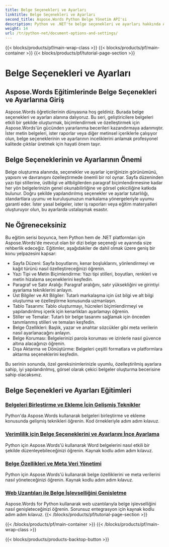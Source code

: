 ```yaml
---
title: Belge Seçenekleri ve Ayarları
linktitle: Belge Seçenekleri ve Ayarları
second_title: Aspose.Words Python Belge Yönetim API'si
description: Python ve .NET'te belge seçenekleri ve ayarları hakkında Aspose.Words eğitimlerini keşfedin. Adım adım rehberlik ve kaynak kodu örneklerini kullanarak belge oluşturma ve biçimlendirmeyi optimize etmeyi öğrenin.
weight: 14
url: /tr/python-net/document-options-and-settings/
---
```


{{< blocks/products/pf/main-wrap-class >}}
{{< blocks/products/pf/main-container >}}
{{< blocks/products/pf/tutorial-page-section >}}

# Belge Seçenekleri ve Ayarları


## Aspose.Words Eğitimlerinde Belge Seçenekleri ve Ayarlarına Giriş

Aspose.Words öğreticilerinin dünyasına hoş geldiniz. Burada belge seçenekleri ve ayarları alanına dalıyoruz. Bu seri, geliştiricilere belgeleri etkili bir şekilde oluşturmak, biçimlendirmek ve özelleştirmek için Aspose.Words'ün gücünden yararlanma becerileri kazandırmaya adanmıştır. İster metin belgeleri, ister raporlar veya diğer metinsel içeriklerle çalışıyor olun, belge seçeneklerinin ve ayarlarının inceliklerini anlamak profesyonel kalitede çıktılar üretmek için hayati önem taşır.

## Belge Seçeneklerinin ve Ayarlarının Önemi

Belge oluşturma alanında, seçenekler ve ayarlar içeriğinizin görünümünü, yapısını ve davranışını özelleştirmede önemli bir rol oynar. Sayfa düzeninden yazı tipi stillerine, üstbilgi ve altbilgilerden paragraf biçimlendirmesine kadar her yön belgelerinizin genel okunabilirliğine ve görsel çekiciliğine katkıda bulunur. Doğru şekilde yapılandırılmış seçenekler ve ayarlar tutarlılığı, standartlara uyumu ve kuruluşunuzun markalama yönergeleriyle uyumu garanti eder. İster yasal belgeler, ister iş raporları veya eğitim materyalleri oluşturuyor olun, bu ayarlarda ustalaşmak esastır.

## Ne Öğreneceksiniz

Bu eğitim serisi boyunca, hem Python hem de .NET platformları için Aspose.Words'de mevcut olan bir dizi belge seçeneği ve ayarında size rehberlik edeceğiz. Eğitimler, aşağıdakiler de dahil olmak üzere geniş bir konu yelpazesini kapsar:

- Sayfa Düzeni: Sayfa boyutlarını, kenar boşluklarını, yönlendirmeyi ve kağıt türünü nasıl özelleştireceğinizi öğrenin.
- Yazı Tipi ve Metin Biçimlendirme: Yazı tipi stilleri, boyutları, renkleri ve metin hizalama seçeneklerini keşfedin.
- Paragraf ve Satır Aralığı: Paragraf aralığını, satır yüksekliğini ve girintiyi ayarlama tekniklerini anlayın.
- Üst Bilgiler ve Alt Bilgiler: Tutarlı markalaşma için üst bilgi ve alt bilgi oluşturma ve özelleştirme konusunda uzmanlaşın.
- Tablo Tasarımı: Tablo oluşturmayı, hücreleri biçimlendirmeyi ve yapılandırılmış içerik için kenarlıkları ayarlamayı öğrenin.
- Stiller ve Temalar: Tutarlı bir belge tasarımı sağlamak için önceden tanımlanmış stilleri ve temaları keşfedin.
- Belge Özellikleri: Başlık, yazar ve anahtar sözcükler gibi meta verilerin nasıl ayarlanacağını anlayın.
- Belge Koruması: Belgelerinizi parola koruması ve izinlerle nasıl güvence altına alacağınızı öğrenin.
- Dışa Aktarma ve Dönüştürme: Belgeleri çeşitli formatlara ve platformlara aktarma seçeneklerini keşfedin.

Bu serinin sonunda, özel gereksinimlerinizle uyumlu, özelleştirilmiş ayarlara sahip, iyi yapılandırılmış, görsel olarak çekici belgeler oluşturma becerisine sahip olacaksınız.

## Belge Seçenekleri ve Ayarları Eğitimleri
### [Belgeleri Birleştirme ve Ekleme İçin Gelişmiş Teknikler](./join-append-documents/)
Python'da Aspose.Words kullanarak belgeleri birleştirme ve ekleme konusunda gelişmiş teknikleri öğrenin. Kod örnekleriyle adım adım kılavuz.
### [Verimlilik için Belge Seçeneklerini ve Ayarlarını İnce Ayarlama](./manage-document-options-settings/)
Python için Aspose.Words'ü kullanarak Word belgelerini nasıl etkili bir şekilde düzenleyebileceğinizi öğrenin. Kaynak kodlu adım adım kılavuz.
### [Belge Özellikleri ve Meta Veri Yönetimi](./document-properties-metadata/)
Python için Aspose.Words'ü kullanarak belge özelliklerini ve meta verilerini nasıl yöneteceğinizi öğrenin. Kaynak kodlu adım adım kılavuz.
### [Web Uzantıları ile Belge İşlevselliğini Genişletme](./document-functionality-web-extensions/)
Aspose.Words for Python kullanarak web uzantılarıyla belge işlevselliğini nasıl genişleteceğinizi öğrenin. Sorunsuz entegrasyon için kaynak kodlu adım adım kılavuz.
{{< /blocks/products/pf/tutorial-page-section >}}

{{< /blocks/products/pf/main-container >}}
{{< /blocks/products/pf/main-wrap-class >}}

{{< blocks/products/products-backtop-button >}}
